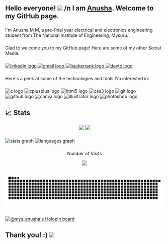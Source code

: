 
## Hello everyone!  <img src="https://raw.githubusercontent.com/aemmadi/aemmadi/master/wave.gif" width="30px"> /n I am [Anusha](https://www.linkedin.com/in/anusha-m-m-012545200/). Welcome to my GitHub page.
###

<p align="left">I'm Anusha M M, a pre-final year electrical and electronics engineering student from The National Institute of Engineering, Mysuru.</p>

###

<p align="left">Glad to welcome you to my GitHub page! Here are some of my other Social Media:</p>

###

<div align="left">
  <a href="https://www.linkedin.com/in/anusha-m-m-012545200/" target="_blank">
    <img src="https://img.shields.io/static/v1?message=LinkedIn&logo=linkedin&label=&color=0077B5&logoColor=white&labelColor=&style=for-the-badge" height="40" alt="linkedin logo"  />
  </a>
  <a href="mys.anusha@gmail.com" target="_blank">
    <img src="https://img.shields.io/static/v1?message=Gmail&logo=gmail&label=&color=D14836&logoColor=white&labelColor=&style=for-the-badge" height="40" alt="gmail logo"  />
  </a>
  <a href="https://www.hackerrank.com/mys_anusha" target="_blank">
    <img src="https://img.shields.io/static/v1?message=HackerRank&logo=hackerrank&label=&color=2EC866&logoColor=white&labelColor=&style=for-the-badge" height="40" alt="hackerrank logo"  />
  </a>
  <a href="https://dev.to/mys_anusha" target="_blank">
    <img src="https://img.shields.io/static/v1?message=dev.to&logo=dev.to&label=&color=0A0A0A&logoColor=white&labelColor=&style=for-the-badge" height="40" alt="devto logo"  />
  </a>
</div>

###

<p align="left">Here's a peek at some of the technologies and tools I'm interested in:</p>

###

<div align="left">
  <img src="https://cdn.jsdelivr.net/gh/devicons/devicon/icons/c/c-original.svg" height="40" width="52" alt="c logo"  />
  <img src="https://cdn.jsdelivr.net/gh/devicons/devicon/icons/cplusplus/cplusplus-original.svg" height="40" width="52" alt="cplusplus logo"  />
  <img src="https://cdn.jsdelivr.net/gh/devicons/devicon/icons/html5/html5-original.svg" height="40" width="52" alt="html5 logo"  />
  <img src="https://cdn.jsdelivr.net/gh/devicons/devicon/icons/css3/css3-original.svg" height="40" width="52" alt="css3 logo"  />
  <img src="https://cdn.jsdelivr.net/gh/devicons/devicon/icons/git/git-original.svg" height="40" width="52" alt="git logo"  />
  <img src="https://cdn.jsdelivr.net/gh/devicons/devicon/icons/github/github-original.svg" height="40" width="52" alt="github logo"  />
  <img src="https://cdn.jsdelivr.net/gh/devicons/devicon/icons/canva/canva-original.svg" height="40" width="52" alt="canva logo"  />
  <img src="https://cdn.jsdelivr.net/gh/devicons/devicon/icons/illustrator/illustrator-plain.svg" height="40" width="52" alt="illustrator logo"  />
  <img src="https://cdn.jsdelivr.net/gh/devicons/devicon/icons/photoshop/photoshop-plain.svg" height="40" width="52" alt="photoshop logo"  />
</div>

###

<div align="left">
</div>

## 📈 Stats

<p align="center">
  <img width="48%" src="https://github-readme-stats.vercel.app/api?username=mys-anusha&show_icons=true&hide_border=true&theme=midnight-purple" />
  <img width="48%" src="https://github-readme-streak-stats.herokuapp.com/?user=mys-anusha&hide_border=true&theme=midnight-purple" />
</p>

###

<div align="centre">
  <img src="https://github-readme-stats.vercel.app/api?hide_title=false&hide_rank=false&show_icons=true&include_all_commits=true&count_private=true&disable_animations=false&theme=midnight-purple&locale=en&hide_border=false&username=mys-anusha" height="150" alt="stats graph"  />
  <img src="https://github-readme-stats.vercel.app/api/top-langs?locale=en&hide_title=false&layout=compact&card_width=320&langs_count=5&theme=midnight-purple&hide_border=false&username=mys-anusha" height="150" alt="languages graph"  />
</div>

###

<p align="center">Number of Visits</p>

<div align="center">
  <img src="https://profile-counter.glitch.me/mys-anusha/count.svg?"  />
</div>

###

<p align="center">
   <img src="https://github.com/Asmit2952/Asmit2952/blob/output/github-contribution-grid-snake.svg" alt="snake">
</p>

###

[![@mys_anusha's Holopin board](https://holopin.me/mys_anusha)](https://holopin.io/@mys_anusha)

## Thank you! :) <img src="https://raw.githubusercontent.com/aemmadi/aemmadi/master/wave.gif" width="30px">

###
